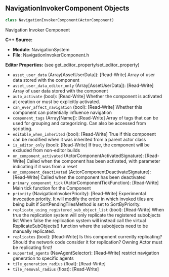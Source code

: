 ## NavigationInvokerComponent Objects

```python
class NavigationInvokerComponent(ActorComponent)
```

Navigation Invoker Component

**C++ Source:**

- **Module**: NavigationSystem
- **File**: NavigationInvokerComponent.h

**Editor Properties:** (see get_editor_property/set_editor_property)

- ``asset_user_data`` (Array[AssetUserData]):  [Read-Write] Array of user data stored with the component
- ``asset_user_data_editor_only`` (Array[AssetUserData]):  [Read-Write] Array of user data stored with the component
- ``auto_activate`` (bool):  [Read-Write] Whether the component is activated at creation or must be explicitly activated.
- ``can_ever_affect_navigation`` (bool):  [Read-Write] Whether this component can potentially influence navigation
- ``component_tags`` (Array[Name]):  [Read-Write] Array of tags that can be used for grouping and categorizing. Can also be accessed from scripting.
- ``editable_when_inherited`` (bool):  [Read-Write] True if this component can be modified when it was inherited from a parent actor class
- ``is_editor_only`` (bool):  [Read-Write] If true, the component will be excluded from non-editor builds
- ``on_component_activated`` (ActorComponentActivatedSignature):  [Read-Write] Called when the component has been activated, with parameter indicating if it was from a reset
- ``on_component_deactivated`` (ActorComponentDeactivateSignature):  [Read-Write] Called when the component has been deactivated
- ``primary_component_tick`` (ActorComponentTickFunction):  [Read-Write] Main tick function for the Component
- ``priority`` (NavigationInvokerPriority):  [Read-Write] Experimental invocation priority. It will modify the order in which invoked tiles are being built if SortPendingTilesMethod is set to SortByPriority.
- ``replicate_using_registered_sub_object_list`` (bool):  [Read-Write] When true the replication system will only replicate the registered subobjects list
  When false the replication system will instead call the virtual ReplicateSubObjects() function where the subobjects need to be manually replicated.
- ``replicates`` (bool):  [Read-Write] Is this component currently replicating? Should the network code consider it for replication? Owning Actor must be replicating first!
- ``supported_agents`` (NavAgentSelector):  [Read-Write] restrict navigation generation to specific agents
- ``tile_generation_radius`` (float):  [Read-Write]
- ``tile_removal_radius`` (float):  [Read-Write]

<a id="unreal.NavigationPath"></a>